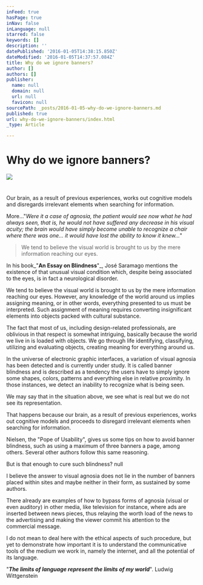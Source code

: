 ```yaml
---
inFeed: true
hasPage: true
inNav: false
inLanguage: null
starred: false
keywords: []
description: ''
datePublished: '2016-01-05T14:38:15.850Z'
dateModified: '2016-01-05T14:37:57.084Z'
title: Why do we ignore banners?
author: []
authors: []
publisher:
  name: null
  domain: null
  url: null
  favicon: null
sourcePath: _posts/2016-01-05-why-do-we-ignore-banners.md
published: true
url: why-do-we-ignore-banners/index.html
_type: Article

---
```

# Why do we ignore banners?
![](https://the-grid-user-content.s3-us-west-2.amazonaws.com/f2601d97-619f-470d-b0dc-a75980d67c0b.png)

# 

Our brain, as a result of previous experiences, works out cognitive models and disregards irrelevant elements when searching for information.

More..."_Were it a case of agnosia, the patient would see now what he had always seen, that is, he would not have suffered any decrease in his visual acuity; the brain would have simply become unable to recognize a chair where there was one... it would have lost the ability to know it knew..._"

> We tend to believe the visual world is brought to us by the mere information reaching our eyes.

In his book_"**An Essay on Blindness**"_, José Saramago mentions the existence of that unusual visual condition which, despite being associated to the eyes, is in fact a neurological disorder.

We tend to believe the visual world is brought to us by the mere information reaching our eyes. However, any knowledge of the world around us implies assigning meaning, or in other words, everything presented to us must be interpreted. Such assignment of meaning requires converting insignificant elements into objects packed with cultural substance.

The fact that most of us, including design-related professionals, are oblivious in that respect is somewhat intriguing, basically because the world we live in is loaded with objects. We go through life identifying, classifying, utilizing and evaluating objects, creating meaning for everything around us.

In the universe of electronic graphic interfaces, a variation of visual agnosia has been detected and is currently under study. It is called banner blindness and is described as a tendency the users have to simply ignore some shapes, colors, patterns and everything else in relative proximity. In those instances, we detect an inability to recognize what is being seen.

We may say that in the situation above, we see what is real but we do not see its representation.

That happens because our brain, as a result of previous experiences, works out cognitive models and proceeds to disregard irrelevant elements when searching for information.

Nielsen, the "Pope of Usability", gives us some tips on how to avoid banner blindness, such as using a maximum of three banners a page, among others. Several other authors follow this same reasoning.

But is that enough to cure such blindness?
null

I believe the answer to visual agnosia does not lie in the number of banners placed within sites and maybe neither in their form, as sustained by some authors.

There already are examples of how to bypass forms of agnosia (visual or even auditory) in other media, like television for instance, where ads are inserted between news pieces, thus relaying the worth load of the news to the advertising and making the viewer commit his attention to the commercial message.

I do not mean to deal here with the ethical aspects of such procedure, but yet to demonstrate how important it is to understand the communicative tools of the medium we work in, namely the internet, and all the potential of its language.

"**_The limits of language represent the limits of my world_**". Ludwig Wittgenstein